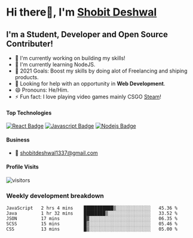 # Hi there👋, I'm [Shobit Deshwal](https://shobitdeshwal.netlify.app/)

## I'm a Student, Developer and Open Source Contributer!

- 🔭 I'm currently working on building my skills!
- 🌱 I'm currently learning NodeJS.
- 🥅 2021 Goals: Boost my skills by doing alot of Freelancing and shiping products.
- 🤔 Looking for help with an opportunity in **Web Development**.
- 😄 Pronouns: He/Him.
- ⚡ Fun fact: I love playing video games mainly CSGO [Steam](https://steamcommunity.com/id/shobit1337/)!

<!-- ### Latest Blog Posts -->

<!-- BLOG-POST-LIST:START -->
<!-- BLOG-POST-LIST:END -->

#### Top Technologies

<!-- TODO: Make technologies links takes you to repositories -->

[![React Badge](https://img.shields.io/badge/-React-61DBFB?style=for-the-badge&labelColor=black&logo=react&logoColor=61DBFB)](#) [![Javascript Badge](https://img.shields.io/badge/-Javascript-F0DB4F?style=for-the-badge&labelColor=black&logo=javascript&logoColor=F0DB4F)](#) [![Nodejs Badge](https://img.shields.io/badge/-Nodejs-3C873A?style=for-the-badge&labelColor=black&logo=node.js&logoColor=3C873A)](#)

#### Business

- :email: shobitdeshwal1337@gmail.com

#### Profile Visits

![visitors](https://visitor-badge.glitch.me/badge?page_id=shobit1337.shobit1337)

### Weekly development breakdown

<!--START_SECTION:waka-->
```text
JavaScript   2 hrs 4 mins    ███████████▒░░░░░░░░░░░░░   45.36 % 
Java         1 hr 32 mins    ████████▒░░░░░░░░░░░░░░░░   33.52 % 
JSON         17 mins         █▓░░░░░░░░░░░░░░░░░░░░░░░   06.35 % 
SCSS         15 mins         █▒░░░░░░░░░░░░░░░░░░░░░░░   05.46 % 
CSS          13 mins         █▒░░░░░░░░░░░░░░░░░░░░░░░   05.00 % 
```
<!--END_SECTION:waka-->
